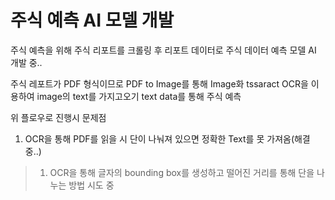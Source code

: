 # 주식 예측 AI 모델 개발

주식 예측을 위해 주식 리포트를 크롤링 후 리포트 데이터로 주식 데이터 예측 모델 AI 개발 중..

주식 레포트가 PDF 형식이므로 PDF to Image를 통해 Image화
tssaract OCR을 이용하여 image의 text를 가지고오기
text data를 통해 주식 예측

위 플로우로 진행시 문제점
1. OCR을 통해 PDF를 읽을 시 단이 나눠져 있으면 정확한 Text를 못 가져옴(해결중..)
  > 1) OCR을 통해 글자의 bounding box를 생성하고 떨어진 거리를 통해 단을 나누는 방법 시도 중
